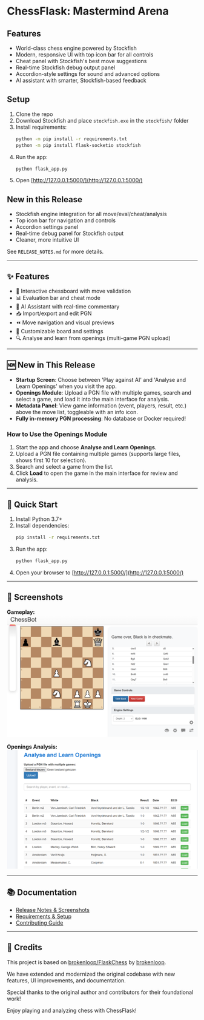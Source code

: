 # ChessFlask: Mastermind Arena

## Features
- World-class chess engine powered by Stockfish
- Modern, responsive UI with top icon bar for all controls
- Cheat panel with Stockfish's best move suggestions
- Real-time Stockfish debug output panel
- Accordion-style settings for sound and advanced options
- AI assistant with smarter, Stockfish-based feedback

## Setup
1. Clone the repo
2. Download Stockfish and place `stockfish.exe` in the `stockfish/` folder
3. Install requirements:
   ```sh
   python -m pip install -r requirements.txt
   python -m pip install flask-socketio stockfish
   ```
4. Run the app:
   ```sh
   python flask_app.py
   ```
5. Open [http://127.0.0.1:5000/](http://127.0.0.1:5000/)

## New in this Release
- Stockfish engine integration for all move/eval/cheat/analysis
- Top icon bar for navigation and controls
- Accordion settings panel
- Real-time debug panel for Stockfish output
- Cleaner, more intuitive UI

See `RELEASE_NOTES.md` for more details.

---

## ✨ Features
- 🧩 Interactive chessboard with move validation
- 📊 Evaluation bar and cheat mode
- 🤖 AI Assistant with real-time commentary
- 📥 Import/export and edit PGN
- ⏪ Move navigation and visual previews
- 🎨 Customizable board and settings
- 🔍 Analyse and learn from openings (multi-game PGN upload)

---

## 🆕 New in This Release
- **Startup Screen**: Choose between 'Play against AI' and 'Analyse and Learn Openings' when you visit the app.
- **Openings Module**: Upload a PGN file with multiple games, search and select a game, and load it into the main interface for analysis.
- **Metadata Panel**: View game information (event, players, result, etc.) above the move list, toggleable with an info icon.
- **Fully in-memory PGN processing**: No database or Docker required!

### How to Use the Openings Module
1. Start the app and choose **Analyse and Learn Openings**.
2. Upload a PGN file containing multiple games (supports large files, shows first 10 for selection).
3. Search and select a game from the list.
4. Click **Load** to open the game in the main interface for review and analysis.

---

## 🚀 Quick Start
1. Install Python 3.7+
2. Install dependencies:
   ```sh
   pip install -r requirements.txt
   ```
3. Run the app:
   ```sh
   python flask_app.py
   ```
4. Open your browser to [http://127.0.0.1:5000/](http://127.0.0.1:5000/)

---

## 📸 Screenshots

**Gameplay:**
![Gameplay Example](releaseNotes/Gameplay%20early.png)

**Openings Analysis:**
![Openings Analysis](releaseNotes/Analyse%20openings.png)

---

## 📚 Documentation
- [Release Notes & Screenshots](releaseNotes/RELEASE_NOTES.md)
- [Requirements & Setup](REQUIREMENTS.md)
- [Contributing Guide](CONTRIBUTING.md)

---

## 🙏 Credits

This project is based on [brokenloop/FlaskChess](https://github.com/brokenloop/FlaskChess) by [brokenloop](https://github.com/brokenloop).

We have extended and modernized the original codebase with new features, UI improvements, and documentation.

Special thanks to the original author and contributors for their foundational work!

Enjoy playing and analyzing chess with ChessFlask! 
